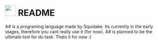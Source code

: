 # <img src="https://docs.google.com/drawings/d/e/2PACX-1vRcfRi4TazrijQqbHta-CKMR_-a5BP1EwBwM7GnrV4RWDnI9tNEKVbIflfIWZi-5ioQY6TIRi-gj_se/pub?w=1440&amp;h=1440" height="35"> README
A# is a programing language made by Squidake. Its currently in the early stages, therefore you cant really use it (for now). A# is planned to be the ultimate tool for do task. Thats it for now :)
